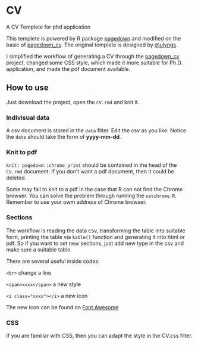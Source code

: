 # CV
A CV Templete for phd application

This templete is powered by R package [pagedown](https://github.com/rstudio/pagedown) and modified on the basic of [pagedown_cv](https://github.com/ulyngs/pagedown-cv). The original templete is designed by [@ulyngs](https://github.com/ulyngs).

I simplified the workflow of generating a CV through the [pagedown_cv](https://github.com/ulyngs/pagedown-cv) project, changed some CSS style, which made it more suitable for Ph.D. application, and made the pdf document available.

## How to use

Just download the project, open the `CV.rmd` and knit it.

### Indivisual data

A csv document is stored in the `data` filter. Edit the csv as you like. Notice the `date` should take the form of **yyyy-mm-dd**.

### Knit to pdf

`knit: pagedown::chrome_print` should be contained in the head of the `CV.rmd` document. If you don't want a pdf document, then it could be deleted.

Some may fail to knit to a pdf in the case that R can not find the Chrome browser. You can solve the problem through running the `setchrome.R`. Remember to use your owm address of Chrome browser.

### Sections

The workflow is reading the data csv, transforming the table into suitable form, printing the table via `kable()` function and generating it into html or pdf. 
So if you want to set new sections, just add new type in the csv and make sure a suitable table.

There are several useful inside codes:

`<br>` change a line

`<span>xxxx</span>` a new style

`<i class="xxxx"></i>` a new icon

The new icon can be found on [Font Awesome](https://fontawesome.com/v5.15/how-to-use/on-the-web/referencing-icons/basic-use)

### CSS

If you are familiar with CSS, then you can adapt the style in the CV.css filter.

